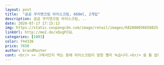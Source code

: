 ```yaml
---
layout: post 
title:  "곰곰 쿠키앤크림 아이스크림, 660ml, 2개입" 
description: 곰곰 쿠키앤크림 아이스크림, ..
date: 2020-07-17 17:15:13 
img: https://static.coupangcdn.com/image/retail/images/682000036658025-1e9dd211-c9b5-4be9-a916-45adc3c6a292.jpg 
linkUrl: http://me2.do/xQxgFCGL 
categories: [1003] 
color: f44336 
price: 7650 
author: brandMaster 
cont: <br/> >> 그래서인지 먹는 중에 아이스크림이 엄청 빨리 녹습니다.<br/> 쉴 틈 없이 수저질을 해야 해요.<br/><br/>>> 맛있게 라이트한 아이스크림이면 좋겠는데 라이트 하기만 해서 아쉽습니다.<br/><br/>>> 모카초코 베이스에 쿠키 덩어리가 간간이 박혀있어서 다른 아이스크림인 줄 알았어요.<br/><br/>>> 아이보리빛 바닐라 베이스에 쿠키 조각과 크림이 콱콱 박혀있지 않네요.<br/><br/>>> 음식점 아이스크림 셀프바에 있는 초코 아이스크림 같달까요.<br/><br/><br/> - 1통의 양이 그렇게 많지 않아서 혼자서 금방 다 먹습니다.<br/><br/><br/> - 꽝꽝 얼어 있어서 아이스크림 형태가 잘 잡혀있더군요.<br/><br/><br/> - 냉동실에서 바로 꺼낸 상태에서도 스푼으로 쉽게 퍼집니다.<br/><br/><br/> - 뚜껑을 열면 얇은 종이 속지가 아이스크림을 덮고 있습니다.<br/><br/><br/> - 먹으면 아이스크림 자체는 부드럽게 녹아 확 사라집니다.<br/><br/><br/> - 쿠키 건더기가 너무 없어서 먹다 보면 일반 초코 아이스크림 같습니다.<br/><br/><br/> - 쿠키앤크림 아이스크림치고 당도나 맛이 진하지 않아요.<br/> 먹고 나서 물이 먹히지 않네요.<br/><br/><br/> - 패키지 겉에 그려진, 흔히 예상하는 쿠키앤크림 모양은 아닙니다.<br/><br/><br/> - 패키지는  특이하진 않습니다.<br/><br/>1.<br/> 패키지 및 내용물 양<br/> 
---
```

 